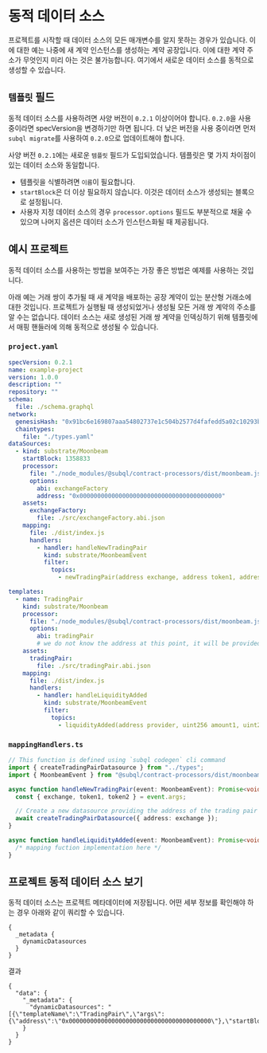 # 동적 데이터 소스

프로젝트를 시작할 때 데이터 소스의 모든 매개변수를 알지 못하는 경우가 있습니다. 이에 대한 예는 나중에 새 계약 인스턴스를 생성하는 계약 공장입니다. 이에 대한 계약 주소가 무엇인지 미리 아는 것은 불가능합니다. 여기에서 새로운 데이터 소스를 동적으로 생성할 수 있습니다.

## `템플릿` 필드

동적 데이터 소스를 사용하려면 사양 버전이 `0.2.1` 이상이어야 합니다. `0.2.0`을 사용 중이라면 specVersion을 변경하기만 하면 됩니다. 더 낮은 버전을 사용 중이라면 먼저 `subql migrate`를 사용하여 `0.2.0`으로 업데이트해야 합니다.

사양 버전 `0.2.1`에는 새로운 `템플릿` 필드가 도입되었습니다. 템플릿은 몇 가지 차이점이 있는 데이터 소스와 동일합니다.

- 템플릿을 식별하려면 `이름`이 필요합니다.
- `startBlock`은 더 이상 필요하지 않습니다. 이것은 데이터 소스가 생성되는 블록으로 설정됩니다.
- 사용자 지정 데이터 소스의 경우 `processor.options` 필드도 부분적으로 채울 수 있으며 나머지 옵션은 데이터 소스가 인스턴스화될 때 제공됩니다.

## 예시 프로젝트

동적 데이터 소스를 사용하는 방법을 보여주는 가장 좋은 방법은 예제를 사용하는 것입니다.

아래 예는 거래 쌍이 추가될 때 새 계약을 배포하는 공장 계약이 있는 분산형 거래소에 대한 것입니다. 프로젝트가 실행될 때 생성되었거나 생성될 모든 거래 쌍 계약의 주소를 알 수는 없습니다. 데이터 소스는 새로 생성된 거래 쌍 계약을 인덱싱하기 위해 템플릿에서 매핑 핸들러에 의해 동적으로 생성될 수 있습니다.

### `project.yaml`

```yaml
specVersion: 0.2.1
name: example-project
version: 1.0.0
description: ""
repository: ""
schema:
  file: ./schema.graphql
network:
  genesisHash: "0x91bc6e169807aaa54802737e1c504b2577d4fafedd5a02c10293b1cd60e39527"
  chaintypes:
    file: "./types.yaml"
dataSources:
  - kind: substrate/Moonbeam
    startBlock: 1358833
    processor:
      file: "./node_modules/@subql/contract-processors/dist/moonbeam.js"
      options:
        abi: exchangeFactory
        address: "0x0000000000000000000000000000000000000000"
    assets:
      exchangeFactory:
        file: ./src/exchangeFactory.abi.json
    mapping:
      file: ./dist/index.js
      handlers:
        - handler: handleNewTradingPair
          kind: substrate/MoonbeamEvent
          filter:
            topics:
              - newTradingPair(address exchange, address token1, address token2)

templates:
  - name: TradingPair
    kind: substrate/Moonbeam
    processor:
      file: "./node_modules/@subql/contract-processors/dist/moonbeam.js"
      options:
        abi: tradingPair
        # we do not know the address at this point, it will be provided when instantiated
    assets:
      tradingPair:
        file: ./src/tradingPair.abi.json
    mapping:
      file: ./dist/index.js
      handlers:
        - handler: handleLiquidityAdded
          kind: substrate/MoonbeamEvent
          filter:
            topics:
              - liquidityAdded(address provider, uint256 amount1, uint256 amount2)
```

### `mappingHandlers.ts`

```ts
// This function is defined using `subql codegen` cli command
import { createTradingPairDatasource } from "../types";
import { MoonbeamEvent } from "@subql/contract-processors/dist/moonbeam";

async function handleNewTradingPair(event: MoonbeamEvent): Promise<void> {
  const { exchange, token1, token2 } = event.args;

  // Create a new datasource providing the address of the trading pair exchange contract
  await createTradingPairDatasource({ address: exchange });
}

async function handleLiquidityAdded(event: MoonbeamEvent): Promise<void> {
  /* mapping fuction implementation here */
}
```

## 프로젝트 동적 데이터 소스 보기

동적 데이터 소스는 프로젝트 메타데이터에 저장됩니다. 어떤 세부 정보를 확인해야 하는 경우 아래와 같이 쿼리할 수 있습니다.

```gql
{
  _metadata {
    dynamicDatasources
  }
}
```

결과

```
{
  "data": {
    "_metadata": {
      "dynamicDatasources": "[{\"templateName\":\"TradingPair\",\"args\":{\"address\":\"0x0000000000000000000000000000000000000000\"},\"startBlock\":1358833}]"
    }
  }
}
```
